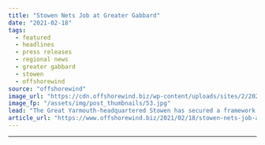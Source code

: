 ```yaml
---
title: "Stowen Nets Job at Greater Gabbard"
date: "2021-02-18"
tags: 
  - featured
  - headlines
  - press releases
  - regional news
  - greater gabbard
  - stowen
  - offshorewind
source: "offshorewind"
image_url: "https://cdn.offshorewind.biz/wp-content/uploads/sites/2/2021/02/18134003/Stowen-Nets-Job-at-Greater-Gabbard.jpg"
image_fp: "/assets/img/post_thumbnails/53.jpg"
lead: "The Great Yarmouth-headquartered Stowen has secured a framework agreement to complete grout connection works"
article_url: "https://www.offshorewind.biz/2021/02/18/stowen-nets-job-at-greater-gabbard/"
---
```


---

